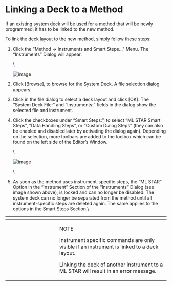 # ‌Linking a Deck to a Method‌

If an existing system deck will be used for a method that will be newly programmed, it has to be linked to the new method.

To link the deck layout to the new method, simply follow these steps:

1.  Click the "Method -> Instruments and Smart Steps..." Menu. The “Instruments” Dialog will appear.

    \


    ![image](../../.gitbook/manual-images/assets/Image\_422.jpg)
2. Click \[Browse], to browse for the System Deck. A file selection dialog appears.
3. Click in the file dialog to select a deck layout and click \[OK]. The “System Deck File:” and “Instruments:” fields in the dialog show the selected file and instrument.
4.  Click the checkboxes under “Smart Steps:”, to select “ML STAR Smart Steps”, “Data Handling Steps”, or “Custom Dialog Steps” (they can also be enabled and disabled later by activating the dialog again). Depending on the selection, more toolbars are added to the toolbox which can be found on the left side of the Editor’s Window.

    \


    ![image](../../.gitbook/manual-images/assets/Image\_423.jpg)

    \

5. As soon as the method uses instrument-specific steps, the “ML STAR” Option in the “Instrument” Section of the “Instruments” Dialog (see image shown above), is locked and can no longer be disabled. The system deck can no longer be separated from the method until all instrument-specific steps are deleted again. The same applies to the options in the Smart Steps Section.\


<table data-header-hidden><thead><tr><th width="145"></th><th></th></tr></thead><tbody><tr><td><img src="../../.gitbook/manual-images/assets/image (1) (1) (1).png" alt="" data-size="original"></td><td><p>NOTE</p><p>Instrument specific commands are only visible if an instrument is linked to a deck layout.</p><p>Linking the deck of another instrument to a ML STAR will result in an error message.</p></td></tr></tbody></table>

